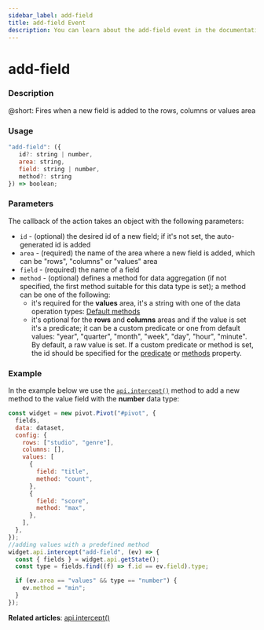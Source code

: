 ```yaml
---
sidebar_label: add-field
title: add-field Event
description: You can learn about the add-field event in the documentation of the DHTMLX JavaScript Pivot library. Browse developer guides and API reference, try out code examples and live demos, and download a free 30-day evaluation version of DHTMLX Pivot.
---
```


# add-field

### Description

@short: Fires when a new field is added to the rows, columns or values area

### Usage

~~~jsx {}
"add-field": ({
   id?: string | number,
   area: string,
   field: string | number,
   method?: string
}) => boolean;
~~~

### Parameters

The callback of the action takes an object with the following parameters:

- `id` - (optional) the desired id of a new field; if it's not set, the auto-generated id is added
- `area` - (required) the name of the area where a new field is added, which can be "rows", "columns" or "values" area
- `field` - (required) the name of a field
- `method` - (optional) defines a method for data aggregation (if not specified, the first method suitable for this data type is set); a method can be one of the following:
  - it's required for the **values** area, it's a string with one of the data operation types: [Default methods](/guides/working-with-data#default-methods)
  - it's optional for the **rows** and **columns** areas and if the value is set it's a predicate; it can be a custom predicate or one from default values: "year", "quarter", "month", "week", "day", "hour", "minute". By default, a raw value is set.
  If a custom predicate or method is set, the id should be specified for the [predicate](/api/config/predicates-property) or [methods](/api/config/methods-property) property.


### Example

In the example below we use the [`api.intercept()`](/api/internal/intercept-method) method to add a new method to the value field with the **number** data type: 

~~~jsx {20-27}
const widget = new pivot.Pivot("#pivot", {
  fields,
  data: dataset,
  config: {
    rows: ["studio", "genre"],
    columns: [],
    values: [
      {
        field: "title",
        method: "count",
      },
      {
        field: "score",
        method: "max",
      },
    ],
  },
});
//adding values with a predefined method
widget.api.intercept("add-field", (ev) => {
  const { fields } = widget.api.getState();
  const type = fields.find((f) => f.id == ev.field).type;

  if (ev.area == "values" && type == "number") {
    ev.method = "min";
  }
});
~~~

**Related articles**: [api.intercept()](/api/internal/intercept-method)